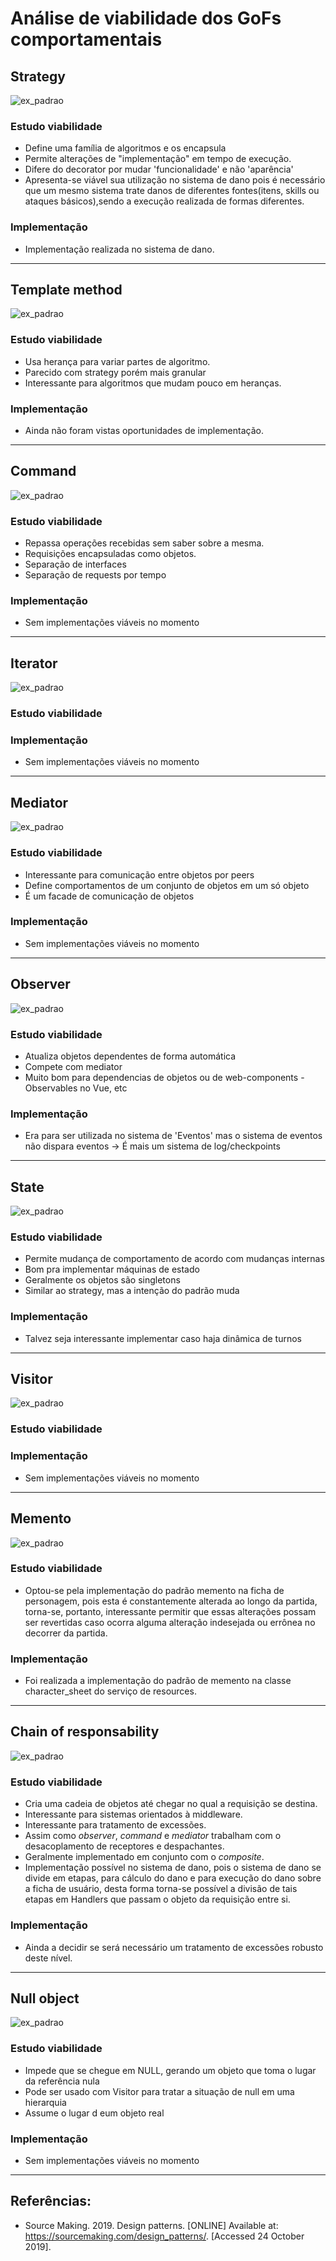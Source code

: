 # Análise de viabilidade dos GoFs comportamentais

## Strategy
![ex_padrao](https://sourcemaking.com/files/v2/content/patterns/Strategy1.png)

### Estudo viabilidade
- Define uma família de algoritmos e os encapsula
- Permite alterações de "implementação" em tempo de execução.
- Difere do decorator por mudar 'funcionalidade' e não 'aparência'
- Apresenta-se viável sua utilização no sistema de dano pois é necessário que um mesmo sistema trate danos de diferentes fontes(itens, skills ou ataques básicos),sendo a execução realizada de formas diferentes.
### Implementação
- Implementação realizada no sistema de dano.

---


## Template method
![ex_padrao](https://sourcemaking.com/files/v2/content/patterns/Template_Method.png)

### Estudo viabilidade
- Usa herança para variar partes de algoritmo.
- Parecido com strategy porém mais granular
- Interessante para algoritmos que mudam pouco em heranças.

### Implementação
- Ainda não foram vistas oportunidades de implementação.

---


## Command
![ex_padrao](https://sourcemaking.com/files/v2/content/patterns/Command.png)

### Estudo viabilidade
- Repassa operações recebidas sem saber sobre a mesma.
- Requisições encapsuladas como objetos.
- Separação de interfaces
- Separação de requests por tempo

### Implementação
- Sem implementações viáveis no momento

---


## Iterator
![ex_padrao](https://sourcemaking.com/files/v2/content/patterns/Iterator.png)

### Estudo viabilidade

### Implementação
- Sem implementações viáveis no momento

---


## Mediator
![ex_padrao](https://sourcemaking.com/files/v2/content/patterns/Mediator___1.png)

### Estudo viabilidade
- Interessante para comunicação entre objetos por peers
- Define comportamentos de um conjunto de objetos em um só objeto
- É um facade de comunicação de objetos

### Implementação
- Sem implementações viáveis no momento

---


## Observer
![ex_padrao](https://sourcemaking.com/files/v2/content/patterns/Observer.png)

### Estudo viabilidade
- Atualiza objetos dependentes de forma automática
- Compete com mediator
- Muito bom para dependencias de objetos ou de web-components - Observables no Vue, etc

### Implementação
- Era para ser utilizada no sistema de 'Eventos' mas o sistema de eventos não dispara eventos -> É mais um sistema de log/checkpoints

---


## State
![ex_padrao](https://sourcemaking.com/files/v2/content/patterns/State1.png)

### Estudo viabilidade
- Permite mudança de comportamento de acordo com mudanças internas
- Bom pra implementar máquinas de estado
- Geralmente os objetos são singletons
- Similar ao strategy, mas a intenção do padrão muda

### Implementação
- Talvez seja interessante implementar caso haja dinâmica de turnos

---


## Visitor
![ex_padrao](https://sourcemaking.com/files/v2/content/patterns/Visitor1.png)

### Estudo viabilidade

### Implementação
- Sem implementações viáveis no momento

---


## Memento
![ex_padrao](https://sourcemaking.com/files/v2/content/patterns/Memento.png)

### Estudo viabilidade
- Optou-se pela implementação do padrão memento na ficha de personagem, pois esta é constantemente alterada ao longo da partida, torna-se, portanto, interessante permitir que essas alterações possam ser revertidas caso ocorra alguma alteração indesejada ou errônea no decorrer da partida.

### Implementação
- Foi realizada a implementação do padrão de memento na classe character_sheet do serviço de resources.

---


## Chain of responsability
![ex_padrao](https://sourcemaking.com/files/v2/content/patterns/Chain_of_responsibility__.png)

### Estudo viabilidade
- Cria uma cadeia de objetos até chegar no qual a requisição se destina.
- Interessante para sistemas orientados à middleware.
- Interessante para tratamento de excessões.
- Assim como _observer_, _command_ e _mediator_ trabalham com o desacoplamento de receptores e despachantes.
- Geralmente implementado em conjunto com o _composite_.
- Implementação possível no sistema de dano, pois o sistema de dano se divide em etapas, para cálculo do dano e para execução do dano sobre a ficha de usuário, desta forma torna-se possível a divisão de tais etapas em Handlers que passam o objeto da requisição entre si.

### Implementação
- Ainda a decidir se será necessário um tratamento de excessões robusto deste nível.

---


## Null object
![ex_padrao](https://sourcemaking.com/files/v2/content/patterns/Null_Object1.png)

### Estudo viabilidade
- Impede que se chegue em NULL, gerando um objeto que toma o lugar da referência nula
- Pode ser usado com Visitor para tratar a situação de null em uma hierarquia
- Assume o lugar d eum objeto real

### Implementação
- Sem implementações viáveis no momento

---


## Referências:
- Source Making. 2019. Design patterns. [ONLINE] Available at: https://sourcemaking.com/design_patterns/. [Accessed 24 October 2019].

